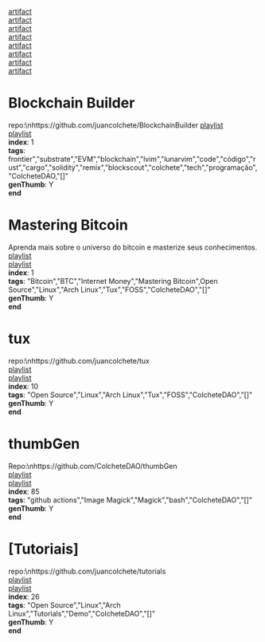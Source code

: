 [artifact](https://raw.githubusercontent.com/juancolchete/artifacts/refs/heads/main/LeetCode.png)  
[artifact](https://raw.githubusercontent.com/juancolchete/artifacts/refs/heads/main/man.png)  
[artifact](https://raw.githubusercontent.com/juancolchete/artifacts/refs/heads/main/thumbGen.png)  
[artifact](https://raw.githubusercontent.com/juancolchete/artifacts/refs/heads/main/tux.png)  
[artifact](https://raw.githubusercontent.com/juancolchete/artifacts/refs/heads/main/[Tutoriais].png)  
[artifact](https://raw.githubusercontent.com/juancolchete/artifacts/refs/heads/main/Da%20Lua%20eu%20VIM.png)  
[artifact](https://raw.githubusercontent.com/juancolchete/artifacts/refs/heads/main/Mastering%20Bitcoin.png)  
[artifact](https://raw.githubusercontent.com/juancolchete/artifacts/refs/heads/main/Blockchain%20Builder.png)
# Blockchain Builder
repo:\nhttps://github.com/juancolchete/BlockchainBuilder
[playlist](https://youtu.be/watch?v=playlist&list=PLbWtSW17vSe6diSfeAdVqzF7aLwRw8UeA)  
[playlist](https://youtu.be/watch?v=playlist&list=PLbWtSW17vSe6ghIVaU181H2OWpm_1_dEB)  
**index**: 1  
**tags**: frontier","substrate","EVM","blockchain","lvim","lunarvim","code","código","rust","cargo","solidity","remix","blockscout","colchete","tech","programação","ColcheteDAO,"[]"  
**genThumb**: Y  
**end**
# Mastering Bitcoin
Aprenda mais sobre o universo do bitcoin e masterize seus conhecimentos.    
[playlist](https://youtu.be/watch?v=playlist&list=PLbWtSW17vSe6diSfeAdVqzF7aLwRw8UeA)  
[playlist](https://youtu.be/watch?v=playlist&list=PLbWtSW17vSe47urkaJ4rEwis4O9JKDHa2)  
**index**: 1  
**tags**: "Bitcoin","BTC","Internet Money","Mastering Bitcoin",Open Source","Linux","Arch Linux","Tux","FOSS","ColcheteDAO","[]"  
**genThumb**: Y  
**end**
# tux
repo:\nhttps://github.com/juancolchete/tux  
[playlist](https://youtu.be/watch?v=playlist&list=PLbWtSW17vSe6diSfeAdVqzF7aLwRw8UeA)  
[playlist](https://youtu.be/watch?v=playlist&list=PLbWtSW17vSe56nItnsIPsP_4m9o94sfjz)  
**index**: 10  
**tags**: "Open Source","Linux","Arch Linux","Tux","FOSS","ColcheteDAO","[]"  
**genThumb**: Y  
**end**
# thumbGen
Repo:\nhttps://github.com/ColcheteDAO/thumbGen  
[playlist](https://youtu.be/watch?v=playlist&list=PLbWtSW17vSe6diSfeAdVqzF7aLwRw8UeA)  
[playlist](https://youtu.be/watch?v=playlist&list=PLbWtSW17vSe7pICM1fiO6AXKY-uGzLqB3)  
**index**: 85  
**tags**: "github actions","Image Magick","Magick","bash","ColcheteDAO","[]"  
**genThumb**: Y  
**end**
# [Tutoriais]
repo:\nhttps://github.com/juancolchete/tutorials  
[playlist](https://youtu.be/watch?v=playlist&list=PLbWtSW17vSe6diSfeAdVqzF7aLwRw8UeA)  
[playlist](https://youtu.be/watch?v=playlist&list=PLbWtSW17vSe5fIETshPhrUtKBojVar2Gs)  
**index**: 26  
**tags**: "Open Source","Linux","Arch Linux","Tutorials","Demo","ColcheteDAO","[]"  
**genThumb**: Y  
**end**
